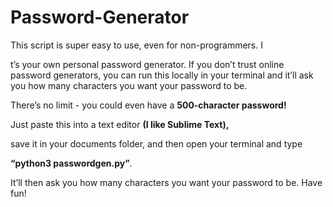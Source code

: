# Password-Generator

This script is super easy to use, even for non-programmers. I

t’s your own personal password generator. If you don’t trust online password generators, you can run this locally in your terminal and it’ll ask you how many characters you want your password to be. 

There’s no limit - you could even have a **500-character password!**

Just paste this into a text editor **(I like Sublime Text),**

save it in your documents folder, and then open your terminal and type 

**“python3 passwordgen.py”**.

It’ll then ask you how many characters you want your password to be. Have fun!
